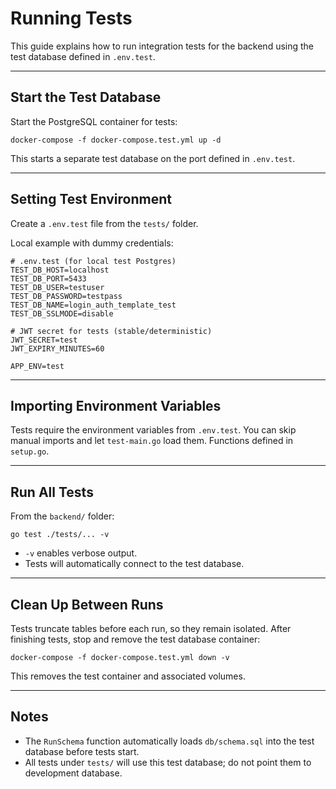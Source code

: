 # Running Tests

This guide explains how to run integration tests for the backend using the test database defined in `.env.test`.

---

## Start the Test Database

Start the PostgreSQL container for tests:

`docker-compose -f docker-compose.test.yml up -d`

This starts a separate test database on the port defined in `.env.test`.

---

## Setting Test Environment

Create a `.env.test` file from the `tests/` folder.

Local example with dummy credentials:

```
# .env.test (for local test Postgres)
TEST_DB_HOST=localhost
TEST_DB_PORT=5433
TEST_DB_USER=testuser
TEST_DB_PASSWORD=testpass
TEST_DB_NAME=login_auth_template_test
TEST_DB_SSLMODE=disable

# JWT secret for tests (stable/deterministic)
JWT_SECRET=test
JWT_EXPIRY_MINUTES=60

APP_ENV=test
```

---

## Importing Environment Variables

Tests require the environment variables from `.env.test`. You can skip manual imports and let `test-main.go` load them. Functions defined in `setup.go`.

---

## Run All Tests

From the `backend/` folder:

`go test ./tests/... -v`

- `-v` enables verbose output.
- Tests will automatically connect to the test database.

---

## Clean Up Between Runs

Tests truncate tables before each run, so they remain isolated. After finishing tests, stop and remove the test database container:

`docker-compose -f docker-compose.test.yml down -v`

This removes the test container and associated volumes.

---

## Notes

- The `RunSchema` function automatically loads `db/schema.sql` into the test database before tests start.  
- All tests under `tests/` will use this test database; do not point them to development database.